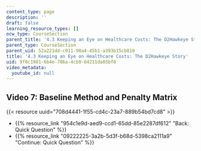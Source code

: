 ```yaml
---
content_type: page
description: ''
draft: false
learning_resource_types: []
ocw_type: CourseSection
parent_title: '4.3 Keeping an Eye on Healthcare Costs: The D2Hawkeye Story '
parent_type: CourseSection
parent_uid: 52a221dd-c011-90a4-45b1-a393b15cb810
title: '4.3 Keeping an Eye on Healthcare Costs: The D2Hawkeye Story'
uid: 9f0c1981-6b4e-786a-4cb9-64211da05bf8
video_metadata:
  youtube_id: null
---
```

## Video 7: Baseline Method and Penalty Matrix

{{< resource uuid="708d4441-1f55-cd4c-23a7-889b54bd7cd8" >}}

- {{% resource_link "954c1e9d-aed9-ccd1-65dd-85e2287df612" "Back: Quick Question" %}}
- {{% resource_link "09222225-3a2b-5d3f-b68d-5398ca2111a9" "Continue: Quick Question" %}}